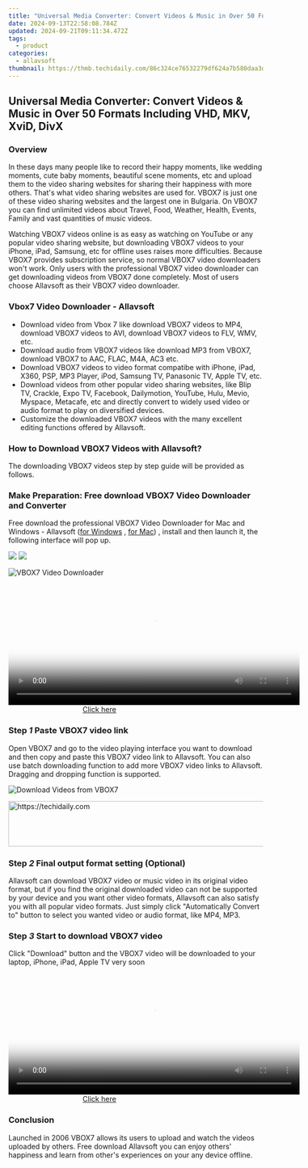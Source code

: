 ```yaml
---
title: "Universal Media Converter: Convert Videos & Music in Over 50 Formats Including VHD, MKV, XviD, DivX"
date: 2024-09-13T22:58:08.784Z
updated: 2024-09-21T09:11:34.472Z
tags:
  - product
categories:
  - allavsoft
thumbnail: https://thmb.techidaily.com/86c324ce76532279df624a7b580daa3d859103088f02a9b5a61fe37bc90c745a.png
---
```


## Universal Media Converter: Convert Videos & Music in Over 50 Formats Including VHD, MKV, XviD, DivX

### Overview

In these days many people like to record their happy moments, like wedding moments, cute baby moments, beautiful scene moments, etc and upload them to the video sharing websites for sharing their happiness with more others. That's what video sharing websites are used for. VBOX7 is just one of these video sharing websites and the largest one in Bulgaria. On VBOX7 you can find unlimited videos about Travel, Food, Weather, Health, Events, Family and vast quantities of music videos.

Watching VBOX7 videos online is as easy as watching on YouTube or any popular video sharing website, but downloading VBOX7 videos to your iPhone, iPad, Samsung, etc for offline uses raises more difficulties. Because VBOX7 provides subscription service, so normal VBOX7 video downloaders won't work. Only users with the professional VBOX7 video downloader can get downloading videos from VBOX7 done completely. Most of users choose Allavsoft as their VBOX7 video downloader.

### Vbox7 Video Downloader - Allavsoft

* Download video from Vbox 7 like download VBOX7 videos to MP4, download VBOX7 videos to AVI, download VBOX7 videos to FLV, WMV, etc.
* Download audio from VBOX7 videos like download MP3 from VBOX7, download VBOX7 to AAC, FLAC, M4A, AC3 etc.
* Download VBOX7 videos to video format compatibe with iPhone, iPad, X360, PSP, MP3 Player, iPod, Samsung TV, Panasonic TV, Apple TV, etc.
* Download videos from other popular video sharing websites, like Blip TV, Crackle, Expo TV, Facebook, Dailymotion, YouTube, Hulu, Mevio, Myspace, Metacafe, etc and directly convert to widely used video or audio format to play on diversified devices.
* Customize the downloaded VBOX7 videos with the many excellent editing functions offered by Allavsoft.

### How to Download VBOX7 Videos with Allavsoft?

The downloading VBOX7 videos step by step guide will be provided as follows.

### Make Preparation: Free download VBOX7 Video Downloader and Converter

Free download the professional VBOX7 Video Downloader for Mac and Windows - Allavsoft ([for Windows](https://tools.techidaily.com/allavsoft/products/) , [for Mac](https://tools.techidaily.com/allavsoft/products/)) , install and then launch it, the following interface will pop up.

[![](https://www.allavsoft.com/how-to/../images/how-to/free-download-win.jpg)](https://tools.techidaily.com/allavsoft/products/) [![](https://www.allavsoft.com/how-to/../images/how-to/free-download-mac.jpg)](https://tools.techidaily.com/allavsoft/products/)

![VBOX7 Video Downloader](https://www.allavsoft.com/how-to/../images/allavsoft/screen-shot-600.jpg)

<!-- affiliate ads begin -->
<span id="1983573">
					<video width="576" height="240" style="cursor:pointer"
           poster="//a.impactradius-go.com/display-clicktoplayimage/1983573.png"
           onclick="if(!this.playClicked){this.play();this.setAttribute('controls',true);this.playClicked=true;}">
	   <source src="//a.impactradius-go.com/display-ad/22993-1983573">
	   <img src="//a.impactradius-go.com/display-clicktoplayimage/1983573.png" style="border: none; height: 100%; width: 100%; object-fit: contain">
	</video>
	<div style="width:360px;text-align:center"><a href="javascript:window.open(decodeURIComponent('https%3A%2F%2Fhomestyler.sjv.io%2Fc%2F5597632%2F1983573%2F22993'), '_blank');void(0);">Click here</a></div>
</span>
<img height="0" width="0" src="https://imp.pxf.io/i/5597632/1983573/22993" style="position:absolute;visibility:hidden;" border="0" />
<!-- affiliate ads end -->

### Step _1_ Paste VBOX7 video link

Open VBOX7 and go to the video playing interface you want to download and then copy and paste this VBOX7 video link to Allavsoft. You can also use batch downloading function to add more VBOX7 video links to Allavsoft. Dragging and dropping function is supported.

![Download Videos from VBOX7](https://www.allavsoft.com/how-to/../images/how-to/download-videos-from-medici.tv/download-medici-tv.jpg)

<!-- affiliate ads begin -->
<a href="https://zebaoaffiliateprogram.pxf.io/c/5597632/2137976/21526" target="_top" id="2137976">
  <img src="//a.impactradius-go.com/display-ad/21526-2137976" border="0" alt="https://techidaily.com" width="728" height="90"/>
</a>
<img height="0" width="0" src="https://zebaoaffiliateprogram.pxf.io/i/5597632/2137976/21526" style="position:absolute;visibility:hidden;" border="0" />
<!-- affiliate ads end -->

### Step _2_ Final output format setting (Optional)

Allavsoft can download VBOX7 video or music video in its original video format, but if you find the original downloaded video can not be supported by your device and you want other video formats, Allavsoft can also satisfy you with all popular video formats. Just simply click "Automatically Convert to" button to select you wanted video or audio format, like MP4, MP3.

### Step _3_ Start to download VBOX7 video

Click "Download" button and the VBOX7 video will be downloaded to your laptop, iPhone, iPad, Apple TV very soon

<!-- affiliate ads begin -->
<span id="1983472">
					<video width="576" height="240" style="cursor:pointer"
           poster="//a.impactradius-go.com/display-clicktoplayimage/1983472.png"
           onclick="if(!this.playClicked){this.play();this.setAttribute('controls',true);this.playClicked=true;}">
	   <source src="//a.impactradius-go.com/display-ad/22993-1983472">
	   <img src="//a.impactradius-go.com/display-clicktoplayimage/1983472.png" style="border: none; height: 100%; width: 100%; object-fit: contain">
	</video>
	<div style="width:360px;text-align:center"><a href="javascript:window.open(decodeURIComponent('https%3A%2F%2Fhomestyler.sjv.io%2Fc%2F5597632%2F1983472%2F22993'), '_blank');void(0);">Click here</a></div>
</span>
<img height="0" width="0" src="https://imp.pxf.io/i/5597632/1983472/22993" style="position:absolute;visibility:hidden;" border="0" />
<!-- affiliate ads end -->

### Conclusion

Launched in 2006 VBOX7 allows its users to upload and watch the videos uploaded by others. Free download Allavsoft you can enjoy others' happiness and learn from other's experiences on your any device offline.

<ins class="adsbygoogle"
     style="display:block"
     data-ad-format="autorelaxed"
     data-ad-client="ca-pub-7571918770474297"
     data-ad-slot="1223367746"></ins>

<ins class="adsbygoogle"
     style="display:block"
     data-ad-client="ca-pub-7571918770474297"
     data-ad-slot="8358498916"
     data-ad-format="auto"
     data-full-width-responsive="true"></ins>



